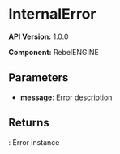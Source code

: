 # InternalError

**API Version:** 1.0.0

**Component:** RebelENGINE

## Parameters

- **message**: Error description

## Returns

: Error instance

